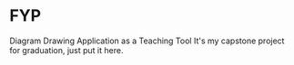 # FYP
Diagram Drawing Application as a Teaching Tool
It's my capstone project for graduation, just put it here.
